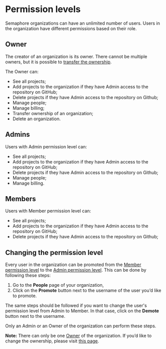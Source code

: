 # Permission levels

Semaphore organizations can have an unlimited number of users. Users in the organization
have different permissions based on their role.

## Owner

The creator of an organization is its owner. There cannot be multiple owners, but
it is possible to [transfer the ownership](https://docs.semaphoreci.com/account-management/organizations/#transferring-ownership-of-an-organization).

The Owner can:

- See all projects;
- Add projects to the organization if they have Admin access to the repository on GitHub;
- Delete projects if they have Admin access to the repository on Github;
- Manage people;
- Manage billing;
- Transfer ownership of an organization;
- Delete an organization.

## Admins

Users with Admin permission level can:

- See all projects;
- Add projects to the organization if they have Admin access to the 
repository on GitHub;
- Delete projects if they have Admin access to the repository on Github;
- Manage people;
- Manage billing.

## Members

Users with Member permission level can:

- See all projects;
- Add projects to the organization if they have Admin access to the 
repository on GitHub;
- Delete projects if they have Admin access to the repository on Github;

## Changing the permission level

Every user in the organization can be promoted from the [Member permission 
level](https://docs.semaphoreci.com/account-management/permission-levels/#members) to the [Admin permission level](https://docs.semaphoreci.com/account-management/permission-levels/#admin). This can be done by following these steps:

1. Go to the **People** page of your organization,
2. Click on the **Promote** button next to the username of the user you’d like to promote.

The same steps should be followed if you want to change the user's permission level from 
Admin to Member. In that case, click on the **Demote** button next to the username.

Only an Admin or an Owner of the organization can perform these steps.

**Note:** There can only be one [Owner](https://docs.semaphoreci.com/account-management/permission-levels/#owner) of the organization. If you’d like to change the 
ownership, please visit [this page](https://docs.semaphoreci.com/account-management/organizations/#transferring-ownership-of-an-organization).
